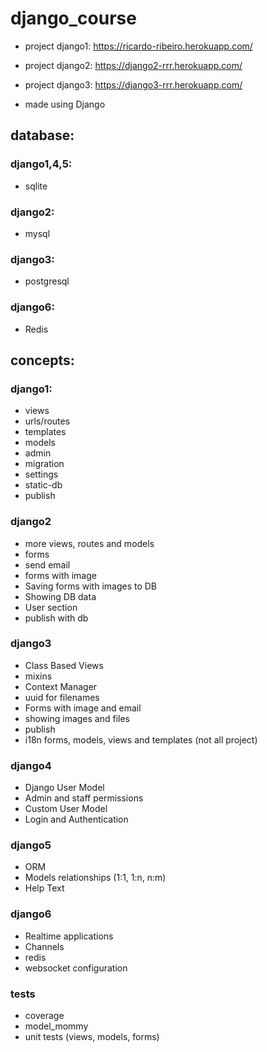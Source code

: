 # django_course
- project django1: https://ricardo-ribeiro.herokuapp.com/
- project django2: https://django2-rrr.herokuapp.com/
- project django3: https://django3-rrr.herokuapp.com/

- made using Django

## database:

### django1,4,5:
- sqlite

### django2: 
- mysql

### django3: 
- postgresql

### django6: 
- Redis

## concepts: 

### django1:
- views
- urls/routes
- templates
- models
- admin
- migration
- settings
- static-db
- publish

### django2
- more views, routes and models
- forms
- send email
- forms with image
- Saving forms with images to DB
- Showing DB data 
- User section
- publish with db

### django3
- Class Based Views
- mixins
- Context Manager
- uuid for filenames
- Forms with image and email
- showing images and files
- publish
- i18n forms, models, views and templates (not all project) 

### django4
- Django User Model
- Admin and staff permissions
- Custom User Model
- Login and Authentication

### django5
- ORM
- Models relationships (1:1, 1:n, n:m)
- Help Text

### django6
- Realtime applications
- Channels
- redis
- websocket configuration

### tests
- coverage
- model_mommy
- unit tests (views, models, forms)
